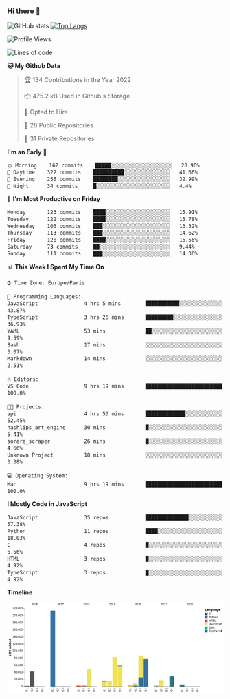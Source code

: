 ### Hi there 👋


![GitHub stats](https://github-readme-stats.vercel.app/api?username=eastkap&theme=dark&show_icons=true&count_private=true)
[![Top Langs](https://github-readme-stats.vercel.app/api/top-langs/?username=eastkap&layout=compact)](https://github.com/anuraghazra/github-readme-stats)



<!--START_SECTION:waka-->
![Profile Views](http://img.shields.io/badge/Profile%20Views-0-blue)

![Lines of code](https://img.shields.io/badge/From%20Hello%20World%20I%27ve%20Written-715236%20lines%20of%20code-blue)

**🐱 My Github Data** 

> 🏆 134 Contributions in the Year 2022
 > 
> 📦 475.2 kB Used in Github's Storage 
 > 
> 💼 Opted to Hire
 > 
> 📜 28 Public Repositories 
 > 
> 🔑 31 Private Repositories  
 > 
**I'm an Early 🐤** 

```text
🌞 Morning    162 commits    █████░░░░░░░░░░░░░░░░░░░░   20.96% 
🌆 Daytime    322 commits    ██████████░░░░░░░░░░░░░░░   41.66% 
🌃 Evening    255 commits    ████████░░░░░░░░░░░░░░░░░   32.99% 
🌙 Night      34 commits     █░░░░░░░░░░░░░░░░░░░░░░░░   4.4%

```
📅 **I'm Most Productive on Friday** 

```text
Monday       123 commits    ████░░░░░░░░░░░░░░░░░░░░░   15.91% 
Tuesday      122 commits    ████░░░░░░░░░░░░░░░░░░░░░   15.78% 
Wednesday    103 commits    ███░░░░░░░░░░░░░░░░░░░░░░   13.32% 
Thursday     113 commits    ███░░░░░░░░░░░░░░░░░░░░░░   14.62% 
Friday       128 commits    ████░░░░░░░░░░░░░░░░░░░░░   16.56% 
Saturday     73 commits     ██░░░░░░░░░░░░░░░░░░░░░░░   9.44% 
Sunday       111 commits    ███░░░░░░░░░░░░░░░░░░░░░░   14.36%

```


📊 **This Week I Spent My Time On** 

```text
⌚︎ Time Zone: Europe/Paris

💬 Programming Languages: 
JavaScript               4 hrs 5 mins        ███████████░░░░░░░░░░░░░░   43.87% 
TypeScript               3 hrs 26 mins       █████████░░░░░░░░░░░░░░░░   36.93% 
YAML                     53 mins             ██░░░░░░░░░░░░░░░░░░░░░░░   9.59% 
Bash                     17 mins             ░░░░░░░░░░░░░░░░░░░░░░░░░   3.07% 
Markdown                 14 mins             ░░░░░░░░░░░░░░░░░░░░░░░░░   2.51%

🔥 Editors: 
VS Code                  9 hrs 19 mins       █████████████████████████   100.0%

🐱‍💻 Projects: 
api                      4 hrs 53 mins       █████████████░░░░░░░░░░░░   52.45% 
hashlips_art_engine      30 mins             █░░░░░░░░░░░░░░░░░░░░░░░░   5.41% 
sorare_scraper           26 mins             █░░░░░░░░░░░░░░░░░░░░░░░░   4.66% 
Unknown Project          18 mins             ░░░░░░░░░░░░░░░░░░░░░░░░░   3.38%

💻 Operating System: 
Mac                      9 hrs 19 mins       █████████████████████████   100.0%

```

**I Mostly Code in JavaScript** 

```text
JavaScript               35 repos            ██████████████░░░░░░░░░░░   57.38% 
Python                   11 repos            ████░░░░░░░░░░░░░░░░░░░░░   18.03% 
C                        4 repos             █░░░░░░░░░░░░░░░░░░░░░░░░   6.56% 
HTML                     3 repos             █░░░░░░░░░░░░░░░░░░░░░░░░   4.92% 
TypeScript               3 repos             █░░░░░░░░░░░░░░░░░░░░░░░░   4.92%

```


**Timeline**

![Chart not found](https://raw.githubusercontent.com/Eastkap/Eastkap/main/charts/bar_graph.png) 


<!--END_SECTION:waka-->

<!--
**Eastkap/eastkap** is a ✨ _special_ ✨ repository because its `README.md` (this file) appears on your GitHub profile.

Here are some ideas to get you started:

- 🔭 I’m currently working on ...
- 🌱 I’m currently learning ...
- 👯 I’m looking to collaborate on ...
- 🤔 I’m looking for help with ...
- 💬 Ask me about ...
- 📫 How to reach me: ...
- 😄 Pronouns: ...
- ⚡ Fun fact: ...
-->
